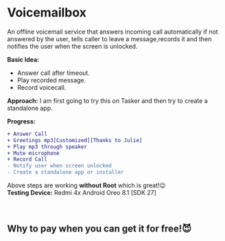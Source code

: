 # Voicemailbox
An offline voicemail service that answers incoming call automatically if not answered by the user, tells caller to leave a message,records it and then notifies the user when the screen is unlocked.

**Basic Idea:**  
- Answer call after timeout.
- Play recorded message.
- Record voicecall.
    
**Approach:** 
  I am first going to try this on Tasker and then try to create a standalone app.
            
**Progress:**  


```diff
+ Answer Call
+ Greetings mp3[Customized][Thanks to Julie]
+ Play mp3 through speaker
+ Mute microphone
+ Record Call
- Notify user when screen unlocked
- Create a standalone app or installer
```
Above steps are working **without Root**  which is great!:wink:<br>
**Testing Device:**
Redmi 4x Android Oreo 8.1 [SDK 27]
<br><br><br>
## Why to pay when you can get it for free!:smiling_imp:
